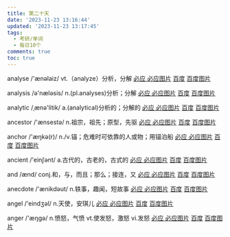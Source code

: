 ```yaml
---
title: 第二十天
date: '2023-11-23 13:16:44'
updated: '2023-11-23 13:17:45'
tags:
  - 考研/单词
  - 每日10个
comments: true
toc: true
---
```




analyse /'ænəlaiz/ vt.（analyze）分析，分解   [必应 ](https://cn.bing.com/search?q=analyse)   [必应图片](https://cn.bing.com/images/search?q=analyse)  [百度](https://www.baidu.com/s?wd=analyse) [百度图片](https://image.baidu.com/search/index?tn=baiduimage&word=analyse)

analysis /ə'næləsis/ n.(pl.analyses)分析；分解   [必应 ](https://cn.bing.com/search?q=analysis)   [必应图片](https://cn.bing.com/images/search?q=analysis)  [百度](https://www.baidu.com/s?wd=analysis) [百度图片](https://image.baidu.com/search/index?tn=baiduimage&word=analysis)

analytic /ˌænə'litik/ a.(analytical)分析的；分解的   [必应 ](https://cn.bing.com/search?q=analytic)   [必应图片](https://cn.bing.com/images/search?q=analytic)  [百度](https://www.baidu.com/s?wd=analytic) [百度图片](https://image.baidu.com/search/index?tn=baiduimage&word=analytic)

ancestor /'ænsestə/ n.祖宗，祖先；原型，先驱   [必应 ](https://cn.bing.com/search?q=ancestor)   [必应图片](https://cn.bing.com/images/search?q=ancestor)  [百度](https://www.baidu.com/s?wd=ancestor) [百度图片](https://image.baidu.com/search/index?tn=baiduimage&word=ancestor)

anchor /'æŋkə(r)/ n./v.锚；危难时可依靠的人或物；用锚泊船   [必应 ](https://cn.bing.com/search?q=anchor)   [必应图片](https://cn.bing.com/images/search?q=anchor)  [百度](https://www.baidu.com/s?wd=anchor) [百度图片](https://image.baidu.com/search/index?tn=baiduimage&word=anchor)

ancient /'einʃənt/ a.古代的，古老的，古式的   [必应 ](https://cn.bing.com/search?q=ancient)   [必应图片](https://cn.bing.com/images/search?q=ancient)  [百度](https://www.baidu.com/s?wd=ancient) [百度图片](https://image.baidu.com/search/index?tn=baiduimage&word=ancient)

and /ænd/ conj.和，与，而且；那么；接连，又   [必应 ](https://cn.bing.com/search?q=and)   [必应图片](https://cn.bing.com/images/search?q=and)  [百度](https://www.baidu.com/s?wd=and) [百度图片](https://image.baidu.com/search/index?tn=baiduimage&word=and)

anecdote /'ænikdəut/ n.轶事，趣闻，短故事   [必应 ](https://cn.bing.com/search?q=anecdote)   [必应图片](https://cn.bing.com/images/search?q=anecdote)  [百度](https://www.baidu.com/s?wd=anecdote) [百度图片](https://image.baidu.com/search/index?tn=baiduimage&word=anecdote)

angel /'eindʒəl/ n.天使，安琪儿   [必应 ](https://cn.bing.com/search?q=angel)   [必应图片](https://cn.bing.com/images/search?q=angel)  [百度](https://www.baidu.com/s?wd=angel) [百度图片](https://image.baidu.com/search/index?tn=baiduimage&word=angel)

anger /'æŋgə/ n.愤怒，气愤 vt.使发怒，激怒 vi.发怒   [必应 ](https://cn.bing.com/search?q=anger)   [必应图片](https://cn.bing.com/images/search?q=anger)  [百度](https://www.baidu.com/s?wd=anger) [百度图片](https://image.baidu.com/search/index?tn=baiduimage&word=anger)
